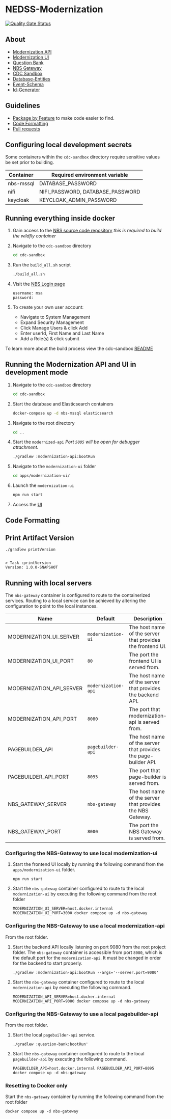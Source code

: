 # NEDSS-Modernization

[![Quality Gate Status](https://sonarcloud.io/api/project_badges/measure?project=CDCgov_NEDSS-Modernization&metric=alert_status)](https://sonarcloud.io/summary/new_code?id=CDCgov_NEDSS-Modernization)

## About

- [Modernization API](apps/modernization-api/README.md)
- [Modernization UI](apps/modernization-ui/README.md)
- [Question Bank](apps/question-bank/README.md)
- [NBS Gateway](apps/nbs-gateway/README.md)
- [CDC Sandbox](cdc-sandbox/README.md)
- [Database-Entities](libs/database-entities/README.md)
- [Event-Schema](libs/event-schema/README.md)
- [Id-Generator](libs/id-generator/README.md)

## Guidelines

- [Package by Feature](documentation/Package-By-Feature.md) to make code easier to find.
- [Code Formatting](documentation/Code-Formatting.md)
- [Pull requests](documentation/Pull-Requests.md)

## Configuring local development secrets
Some containers within the `cdc-sandbox` directory require sensitive values be set prior to building. 

|Container |Required environment variable|
|---|---|
|nbs-mssql|DATABASE_PASSWORD|
|nifi|NIFI_PASSWORD, DATABASE_PASSWORD|
|keycloak|KEYCLOAK_ADMIN_PASSWORD|

## Running everything inside docker

1. Gain access to the [NBS source code repository](https://github.com/cdcent/NEDSSDev) _this is required to build the wildfly container_
2. Navigate to the `cdc-sandbox` directory

   ```sh
   cd cdc-sandbox
   ```
3. Run the `build_all.sh` script

   ```sh
   ./build_all.sh
   ```
4. Visit the [NBS Login page](http://localhost:8080/nbs/login)

   ```
   username: msa
   password:
   ```

5. To create your own user account:
    - Navigate to System Management
    - Expand Security Management
    - Click Manage Users & click Add
    - Enter userId, First Name and Last Name
    - Add a Role(s) & click submit

To learn more about the build process view the cdc-sandbox [README](cdc-sandbox/README.md)

## Running the Modernization API and UI in development mode

1. Navigate to the `cdc-sandbox` directory

   ```sh
   cd cdc-sandbox
   ```
2. Start the database and Elasticsearch containers

    ```sh
    docker-compose up -d nbs-mssql elasticsearch
    ```
3. Navigate to the root directory

   ```sh
   cd ..
   ``` 
   
4. Start the `modernized-api` _Port `5005` will be open for debugger attachment._

    ```sh
    ./gradlew :modernization-api:bootRun
    ```
5. Navigate to the `modernization-ui` folder

    ```sh
    cd apps/modernization-ui/    
    ```
6. Launch the `modernization-ui`

    ```sh
    npm run start
    ```

7. Access the [UI](http://localhost:3000)

## Code Formatting

## Print Artifact Version

```
./gradlew printVersion


> Task :printVersion
Version: 1.0.0-SNAPSHOT
```

## Running with local servers

The `nbs-gateway` container is configured to route to the containerized services. Routing to a local service can be
achieved by altering the configuration to point to the local instances.

| Name                     | Default             | Description                                                     |
|--------------------------|---------------------|-----------------------------------------------------------------|
| MODERNIZATION_UI_SERVER  | `modernization-ui`  | The host name of the server that provides the frontend UI.      |
| MODERNIZATION_UI_PORT    | `80`                | The port the frontend UI is served from.                        |
| MODERNIZATION_API_SERVER | `modernization-api` | The host name of the server that provides the backend API.      |
| MODERNIZATION_API_PORT   | `8080`              | The port that modernization-api is served from.                 |
| PAGEBUILDER_API          | `pagebuilder-api`   | The host name of the server that provides the page-builder API. |
| PAGEBUILDER_API_PORT     | `8095`              | The port that page-builder is served from.                      |
| NBS_GATEWAY_SERVER       | `nbs-gateway`       | The host name of the server that provides the NBS Gateway.      |
| NBS_GATEWAY_PORT         | `8000`              | The port the NBS Gateway is served from.                        |

### Configuring the NBS-Gateway to use local modernization-ui

1. Start the frontend UI locally by running the following command from the `apps/modernization-ui` folder.

   ```shell
   npm run start
   ```

2. Start the `nbs-gateway` container configured to route to the local `modernization-ui` by executing the
following command from the root folder

   ```shell
   MODERNIZATION_UI_SERVER=host.docker.internal MODERNIZATION_UI_PORT=3000 docker compose up -d nbs-gateway
   ```

### Configuring the NBS-Gateway to use a local modernization-api

From the root folder.

1. Start the backend API locally listening on port 9080 from the root project folder. The `nbs-gateway` container is
accessible from port `8080`, which is the default port for the `modernization-api`. It must be changed in order for the
backend to start properly.

   ```shell
   ./gradlew :modernization-api:bootRun --args='--server.port=9080'
   ```

2. Start the `nbs-gateway` container configured to route to the local `modernization-api` by executing the
   following command.

   ```shell
   MODERNIZATION_API_SERVER=host.docker.internal MODERNIZATION_API_PORT=9080 docker compose up -d nbs-gateway
   ```

### Configuring the NBS-Gateway to use a local pagebuilder-api

From the root folder.

1. Start the local `pagebuilder-api` service.

   ```shell
   ./gradlew :question-bank:bootRun'
   ```

2. Start the `nbs-gateway` container configured to route to the local `pagebuilder-api` by executing the
following command.

   ```shell
   PAGEBUILDER_API=host.docker.internal PAGEBUILDER_API_PORT=8095 docker compose up -d nbs-gateway
   ```

### Resetting to Docker only

Start the `nbs-gateway` container by running the following command from the root folder

```shell
docker compose up -d nbs-gateway
```

